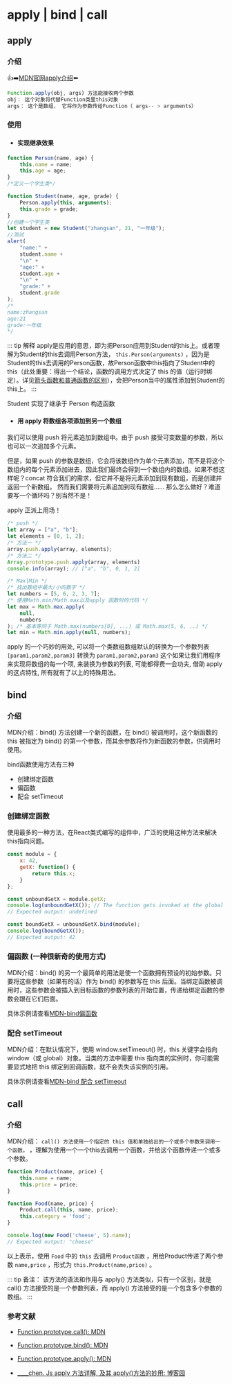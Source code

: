 # apply | bind | call

## apply

### 介绍

<p class="codepart-title"> 👍➡️<a href="https://developer.mozilla.org/zh-CN/docs/Web/JavaScript/Reference/Global_Objects/Function/apply" target = "_blank">MDN官网apply介绍</a>⬅️</p>

```js
Function.apply(obj, args) 方法能接收两个参数
obj： 这个对象将代替Function类里this对象
args： 这个是数组， 它将作为参数传给Function（ args-- > arguments）
```

### 使用

* <h4>实现继承效果</h4>

```js
function Person(name, age) {
    this.name = name;
    this.age = age;
}
/*定义一个学生类*/

function Student(name, age, grade) {
    Person.apply(this, arguments);
    this.grade = grade;
}
//创建一个学生类
let student = new Student("zhangsan", 21, "一年级");
//测试
alert(
    "name:" +
    student.name +
    "\n" +
    "age:" +
    student.age +
    "\n" +
    "grade:" +
    student.grade
);
/*
name:zhangsan
age:21
grade:一年级
*/
```

::: tip 解释
apply是应用的意思，即为把Person应用到Student的this上。或者理解为Student的this去调用Person方法， `this.Person(arguments)` ，因为是Student的this去调用的Person函数，故Person函数中this指向了Student中的this（此处重要：得出一个结论，函数的调用方式决定了  this  的值（运行时绑定）。详见[箭头函数和普通函数的区别](/guide/ArrowDifNomal.html#this)），会把Person当中的属性添加到Student的this上。
:::

Student 实现了继承于 Person 构造函数

* <h4>用 apply 将数组各项添加到另一个数组</h4>

我们可以使用 push 将元素追加到数组中。由于 push 接受可变数量的参数，所以也可以一次追加多个元素。

但是，如果 push 的参数是数组，它会将该数组作为单个元素添加，而不是将这个数组内的每个元素添加进去，因此我们最终会得到一个数组内的数组。如果不想这样呢？concat 符合我们的需求，但它并不是将元素添加到现有数组，而是创建并返回一个新数组。 然而我们需要将元素追加到现有数组...... 那么怎么做好？难道要写一个循环吗？别当然不是！

apply 正派上用场！

```js
/* push */
let array = ["a", "b"];
let elements = [0, 1, 2];
/* 方法一 */
array.push.apply(array, elements);
/* 方法二 */
Array.prototype.push.apply(array, elements)
console.info(array); // ["a", "b", 0, 1, 2]

/* Max|Min */
/* 找出数组中最大/小的数字 */
let numbers = [5, 6, 2, 3, 7];
/* 使用Math.min/Math.max以及apply 函数时的代码 */
let max = Math.max.apply(
    null,
    numbers
); /* 基本等同于 Math.max(numbers[0], ...) 或 Math.max(5, 6, ..) */
let min = Math.min.apply(null, numbers);
```

apply 的一个巧妙的用处, 可以将一个类数组数组默认的转换为一个参数列表 `[param1,param2,param3]` 转换为 `param1,param2,param3` 这个如果让我们用程序来实现将数组的每一个项, 来装换为参数的列表, 可能都得费一会功夫, 借助 apply 的这点特性, 所有就有了以上的特殊用法。

## bind

### 介绍

MDN介绍：bind() 方法创建一个新的函数，在 bind() 被调用时，这个新函数的 this 被指定为 bind() 的第一个参数，而其余参数将作为新函数的参数，供调用时使用。

bind函数使用方法有三种

* 创建绑定函数
* 偏函数
* 配合 setTimeout

### 创建绑定函数

使用最多的一种方法，在React类式编写的组件中，广泛的使用这种方法来解决this指向问题。

```js
const module = {
    x: 42,
    getX: function() {
        return this.x;
    }
};

const unboundGetX = module.getX;
console.log(unboundGetX()); // The function gets invoked at the global scope
// Expected output: undefined

const boundGetX = unboundGetX.bind(module);
console.log(boundGetX());
// Expected output: 42
```

### 偏函数 (一种很新奇的使用方式)

MDN介绍：bind() 的另一个最简单的用法是使一个函数拥有预设的初始参数。只要将这些参数（如果有的话）作为 bind() 的参数写在 this 后面。当绑定函数被调用时，这些参数会被插入到目标函数的参数列表的开始位置，传递给绑定函数的参数会跟在它们后面。

具体示例请查看[MDN-bind偏函数](https://developer.mozilla.org/zh-CN/docs/Web/JavaScript/Reference/Global_Objects/Function/bind#%E5%81%8F%E5%87%BD%E6%95%B0)

### 配合 setTimeout

MDN介绍：在默认情况下，使用 window.setTimeout() 时，this 关键字会指向 window（或 global）对象。当类的方法中需要 this 指向类的实例时，你可能需要显式地把 this 绑定到回调函数，就不会丢失该实例的引用。

具体示例请查看[MDN-bind 配合 setTimeout](https://developer.mozilla.org/zh-CN/docs/Web/JavaScript/Reference/Global_Objects/Function/bind#%E9%85%8D%E5%90%88_settimeout)

## call 

### 介绍

 MDN介绍： `call() 方法使用一个指定的 this 值和单独给出的一个或多个参数来调用一个函数。` ，理解为使用一个一个this去调用一个函数，并给这个函数传递一个或多个参数。

```js
function Product(name, price) {
    this.name = name;
    this.price = price;
}

function Food(name, price) {
    Product.call(this, name, price);
    this.category = 'food';
}

console.log(new Food('cheese', 5).name);
// Expected output: "cheese"
```

以上表示，使用 `Food` 中的 `this` 去调用 `Product函数` ，用给Product传递了两个参数 `name,price` ，形式为 `this.Product(name,price)` 。

::: tip
备注： 该方法的语法和作用与 apply() 方法类似，只有一个区别，就是 call() 方法接受的是一个参数列表，而 apply() 方法接受的是一个包含多个参数的数组。
:::

### 参考文献

* [Function.prototype.call(): MDN](https://developer.mozilla.org/zh-CN/docs/Web/JavaScript/Reference/Global_Objects/Function/call)

* [Function.prototype.bind(): MDN](https://developer.mozilla.org/zh-CN/docs/Web/JavaScript/Reference/Global_Objects/Function/bind)

* [Function.prototype.apply(): MDN](https://developer.mozilla.org/zh-CN/docs/Web/JavaScript/Reference/Global_Objects/Function/apply)

* [\_\_\_\_chen. Js apply 方法详解, 及其 apply()方法的妙用: 博客园](https://www.cnblogs.com/chenhuichao/p/8493095.html)
